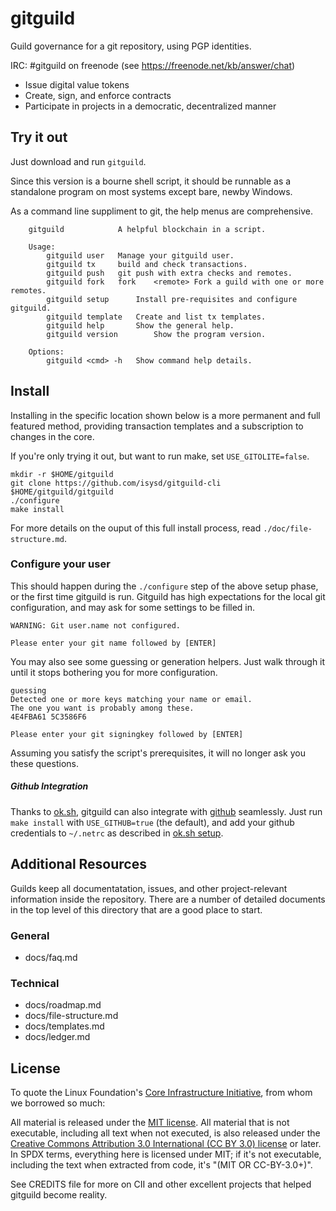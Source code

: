 # gitguild

Guild governance for a git repository, using PGP identities.

IRC: #gitguild on freenode (see https://freenode.net/kb/answer/chat)

 + Issue digital value tokens
 + Create, sign, and enforce contracts
 + Participate in projects in a democratic, decentralized manner

## Try it out

Just download and run `gitguild`.

Since this version is a bourne shell script, it should be runnable as a standalone program on most systems except bare, newby Windows.

As a command line suppliment to git, the help menus are comprehensive.

```
	gitguild           	A helpful blockchain in a script.

	Usage:
		gitguild user	Manage your gitguild user.
		gitguild tx	    build and check transactions.
		gitguild push	git push with extra checks and remotes.
		gitguild fork	fork	<remote> Fork a guild with one or more remotes.
		gitguild setup	    Install pre-requisites and configure gitguild.
		gitguild template	Create and list tx templates.
		gitguild help		Show the general help.
		gitguild version	    Show the program version.

	Options:
		gitguild <cmd> -h	Show command help details.

```

## Install

Installing in the specific location shown below is a more permanent and full featured method, providing transaction templates and a subscription to changes in the core.

If you're only trying it out, but want to run make, set `USE_GITOLITE=false`.

```
mkdir -r $HOME/gitguild
git clone https://github.com/isysd/gitguild-cli $HOME/gitguild/gitguild
./configure
make install
```

For more details on the ouput of this full install process, read `./doc/file-structure.md`.

### Configure your user

This should happen during the `./configure` step of the above setup phase, or the first time gitguild is run. Gitguild has high expectations for the local git configuration, and may ask for some settings to be filled in.

```
WARNING: Git user.name not configured.

Please enter your git name followed by [ENTER]
```

You may also see some guessing or generation helpers. Just walk through it until it stops bothering you for more configuration.

```
guessing
Detected one or more keys matching your name or email.
The one you want is probably among these.
4E4FBA61 5C3586F6

Please enter your git signingkey followed by [ENTER]
```

Assuming you satisfy the script's prerequisites, it will no longer ask you these questions.

##### Github Integration

Thanks to [ok.sh](https://github.com/whiteinge/ok.sh), gitguild can also integrate with [github](https://github.com) seamlessly. Just run `make install` with `USE_GITHUB=true` (the default), and add your github credentials to `~/.netrc` as described in [ok.sh setup](https://github.com/whiteinge/ok.sh#setup).

## Additional Resources

Guilds keep all documentatation, issues, and other project-relevant information inside the repository. There are a number of detailed documents in the top level of this directory that are a good place to start.

### General

 + docs/faq.md

### Technical

 + docs/roadmap.md
 + docs/file-structure.md
 + docs/templates.md
 + docs/ledger.md

## License

To quote the Linux Foundation's [Core Infrastructure Initiative](https://github.com/linuxfoundation/cii-best-practices-badge), from whom we borrowed so much:

All material is released under the [MIT license](./LICENSE).
All material that is not executable, including all text when not executed,
is also released under the
[Creative Commons Attribution 3.0 International (CC BY 3.0) license](https://creativecommons.org/licenses/by/3.0/) or later.
In SPDX terms, everything here is licensed under MIT;
if it's not executable, including the text when extracted from code, it's
"(MIT OR CC-BY-3.0+)".

See CREDITS file for more on CII and other excellent projects that helped gitguild become reality.